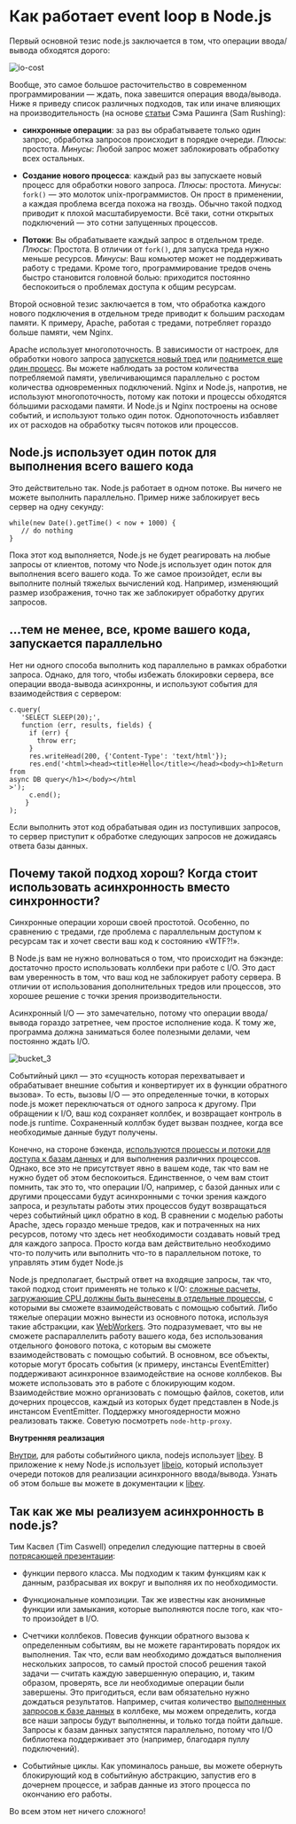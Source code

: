 # Как работает event loop в Node.js

Первый основной тезис node.js заключается в том, что операции ввода/вывода
обходятся дорого:

﻿![][1]

Вообще, это самое большое расточительство в современном программировании — 
ждать, пока завешится операция ввода/вывода. Ниже я приведу список различных 
подходов, так или иначе влияющих на производительность 
(на основе [статьи][2] Сэма Рашинга (Sam Rushing):

*   **синхронные операции**: за раз вы обрабатываете только один запрос, 
    обработка запросов происходит в порядке очереди.
    *Плюсы*: простота.
    *Минусы*: Любой запрос может заблокировать обработку всех остальных.

*   **Создание нового процесса**: каждый раз вы запускаете новый процесс 
    для обработки нового запроса.
    *Плюсы*: простота.
    *Минусы*: `fork()` — это молоток unix-программистов. Он прост в применении, 
    а каждая проблема всегда похожа на гвоздь. Обычно такой подход приводит 
    к плохой масштабируемости. Всё таки, сотни открытых подключений — это сотни 
    запущенных процессов.

*   **Потоки**: Вы обрабатываете каждый запрос в отдельном треде.
    *Плюсы*: Простота. В отличии от `fork()`, для запуска треда нужно меньше
    ресурсов.
    *Минусы*: Ваш комьютер может не поддерживать работу с тредами. Кроме того, 
    программирование тредов очень быстро становится головной болью: приходится
    постоянно беспокоиться о проблемах доступа к общим ресурсам.

Второй основной тезис заключается в том, что обработка каждого нового 
подключения в отдельном треде приводит к большим расходам памяти. К примеру, 
Apache, работая с тредами, потребляет гораздо больше памяти, чем Nginx.

Apache использует многопоточность. В зависимости от настроек, для обработки 
нового запроса [запускется новый тред][3] или [поднимется еще один процесс][4]. 
Вы можете наблюдать за ростом количества потребляемой памяти, увеличивающимся 
параллельно с ростом количества одновременных подключений. Nginx и Node.js, 
напротив, не используют многопоточность, потому как потоки и процессы обходятся 
бóльшими расходами памяти. И Node.js и Nginx построены на основе событий, 
и используют только один поток. Однопоточность избавляет их от расходов 
на обработку тысяч потоков или процессов.


## **Node.js использует один поток для выполнения всего вашего кода**

Это действительно так. Node.js работает в одном потоке. Вы ничего не можете
выполнить параллельно. Пример ниже заблокирует весь сервер на одну секунду:

    while(new Date().getTime() < now + 1000) {  
       // do nothing  
    }

Пока этот код выполняется, Node.js не будет реагировать на любые запросы
от клиентов, потому что Node.js использует один поток для выполнения всего 
вашего кода. То же самое произойдет, если вы выполните полный тяжелых вычислений
код. Например, изменяющий размер изображения, точно так же заблокирует
обработку других запросов. 


## **…тем не менее, все, кроме вашего кода, запускается параллельно**

Нет ни одного способа выполнить код параллельно в рамках обработки запроса. 
Однако, для того, чтобы избежать блокировки сервера, все операции ввода-вывода 
асинхронны, и используют события для взаимодействия с сервером:

    c.query(  
       'SELECT SLEEP(20);',  
       function (err, results, fields) {  
         if (err) {  
           throw err;  
         }  
         res.writeHead(200, {'Content-Type': 'text/html'});  
         res.end('<html><head><title>Hello</title></head><body><h1>Return from
    async DB query</h1></body></html
    >');  
         c.end();  
        }  
    ); 

Если выполнить этот код обрабатывая один из поступивших запросов, то сервер
приступит к обработке следующих запросов не дожидаясь ответа базы данных.


## Почему такой подход хорош? Когда стоит использовать асинхронность вместо синхронности?

Синхронные операции хороши своей простотой. Особенно, по сравнению с тредами,
где проблема с параллельным доступом к ресурсам так и хочет свести ваш код
к состоянию «WTF?!».

В Node.js вам не нужно волноваться о том, что происходит на бэкэнде: достаточно
просто использовать коллбеки при работе с I/O. Это даст вам уверенность в том, 
что ваш код не заблокирует работу сервера. В отличии от использования 
дополнительных тредов или процессов, это хорошее решение с точки зрения 
производительности.

Асинхронный I/O — это замечательно, потому что операции ввода/вывода гораздо
затретнее, чем простое исполнение кода. К тому же, программа должна заниматься
более полезными делами, чем постоянно ждать I/O.

![][10]

Событийный цикл — это «сущность которая перехватывает и обрабатывает внешние 
события и конвертирует их в функции обратного вызова». То есть, вызовы I/O — это
определенные точки, в которых node.js может переключаться от одного запроса 
к другому. При обращении к I/O, ваш код сохраняет коллбек, и возвращает контроль 
в node.js runtime. Сохраненный коллбэк будет вызван позднее, когда все 
необходимые данные будут получены.

Конечно, на стороне бэкенда, [используются процессы и потоки для доступа к базам данных][11]
и для выполнения различних процессов. Однако, все это не присутствует явно в 
вашем коде, так что вам не нужно будет об этом беспокоиться. Единственное, о чем
вам стоит помнить, так это то, что операции I/O, например, с базой данных или 
с другими процессами будут асинхронными с точки зрения каждого запроса, и 
результаты работы этих процессов будут возвращаться через событийный цикл 
обратно в код. В сравнении с моделью работы Apache, здесь гораздо меньше тредов, 
как и потраченных на них ресурсов, потому что здесь нет необходимости создавать
новый тред для каждого запроса. Просто когда вам действительно необходимо 
что-то получить или выполнить что-то в параллельном потоке, то управлять этим
будет Node.js 

Node.js предполагает, быстрый ответ на входящие запросы, так что, такой подход 
стоит применять не только к I/O: [сложные расчеты, загружающие CPU должны быть
вынесены в отдельные процессы][12], с которыми вы сможете взаимодействовать 
с помощью событий. Либо тяжелые операции можно вынести из основного потока, 
используя такие абстракции, как [WebWorkers][13]. Это подразумевает, что вы 
не сможете распараллелить работу вашего кода, без использования отдельного 
фонового потока, с которым вы сможете взаимодействовать с помощью событий. 
В основном, все объекты, которые могут бросать события (к примеру, инстансы 
EventEmitter) поддерживают асинхронное взаимодействие на основе коллбеков. 
Вы можете использовать это в работе с блокирующим кодом. Взаимодействие можно 
организовать с помощью файлов, сокетов, или дочерних процессов, каждый 
из которых будет представлен в Node.js инстансом EventEmitter. Поддержку 
многоядерности можно реализовать также. Советую посмотреть `node-http-proxy`.

**Внутренняя реализация**

[Внутри][15], для работы событийного цикла, nodejs использует [libev][16].
В приложение к нему Node.js использует [libeio][17], который использует очереди
потоков для реализации асинхронного ввода/вывода. Узнать об этом больше вы 
можете в документации к [libev][18].


## Так как же мы реализуем асинхронность в node.js?

Тим Касвел (Tim Caswell) определил следующие паттерны в своей [потрясающей презентации][19]:

*   функции первого класса. Мы подходим к таким функциям как к данным, 
    разбрасывая их вокруг и выполняя их по необходимости.

*   Функциональные композиции. Так же известны как анонимные функции или замыкания, 
    которые выполняются после того, как что-то произойдет в I/O.

*   Счетчики коллбеков. Повесив функции обратного вызова к определенным событиям,
    вы не можете гарантировать порядок их выполнения. Так что, если вам необходимо
    дождаться выполнения нескольких запросов, то самый простой способ решения
    такой задачи — считать каждую завершенную операцию, и, таким образом, 
    проверять, все ли необходимые операции были завершены. Это пригодиться, если вам
    обязательно нужно дождаться результатов. Например, считая количество 
    [выполненных запросов к базе данных][20] в коллбеке, мы можем определить,
    когда все наши запросы будут выполненны, и только тогда пойти дальше. 
    Запросы к базам данных запустятся параллельно, потому что I/O библиотека
    поддерживает это (например, благодаря пуллу подключений).

*   Событийные циклы. Как упоминалось раньше, вы можете обернуть блокирующий код
    в событийную абстракцию, запустив его в дочернем процессе, и забрав данные 
    из этого процесса по окончанию его работы.

Во всем этом нет ничего сложного!

 [1]: img/io-cost.png "io-cost"
 [2]: http://www.nightmare.com/medusa/async_sockets.html
 [3]: http://httpd.apache.org/docs/2.0/mod/worker.html
 [4]: http://httpd.apache.org/docs/2.0/mod/prefork.html
 [10]: img/bucket_3.gif "bucket_3"

 [11]: http://stackoverflow.com/questions/3629784/how-is-node-js-inherently-faster-when-it-still-relies-on-threads-internally
 [12]: http://stackoverflow.com/questions/3491811/node-js-and-cpu-intensive-requests
 [13]: http://blog.std.in/2010/07/08/nodejs-webworker-design/
 [14]: http://developer.yahoo.com/blogs/ydn/posts/2010/07/multicore_http_server_with_nodejs/
 [15]: https://github.com/ry/node/tree/master/deps
 [16]: http://software.schmorp.de/pkg/libev.html
 [17]: http://software.schmorp.de/pkg/libeio.html
 [18]: http://pod.tst.eu/http://cvs.schmorp.de/libev/ev.pod
 [19]: http://creationix.com/jsconf.pdf
 [20]: http://stackoverflow.com/questions/4631774/coordinating-parallel-execution-in-node-js
